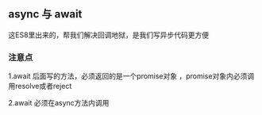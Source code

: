 ## async 与 await

这ES8里出来的，帮我们解决回调地狱，是我们写异步代码更方便

### 注意点
1.await 后面写的方法，必须返回的是一个promise对象 ，promise对象内必须调用resolve或者reject

2.await 必须在async方法内调用